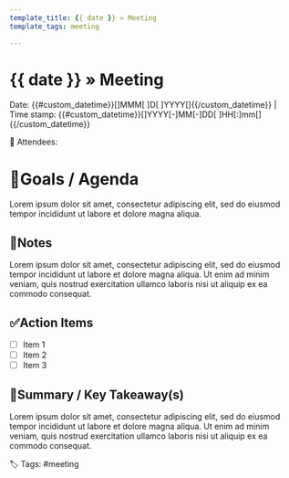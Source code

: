 ```yaml
---
template_title: {{ date }} » Meeting
template_tags: meeting

---
```

# {{ date }} » Meeting
Date: {{#custom_datetime}}[]MMM[ ]D[ ]YYYY[]{{/custom_datetime}} | Time stamp: {{#custom_datetime}}[]YYYY[-]MM[-]DD[ ]HH[:]mm[]{{/custom_datetime}}

👥 Attendees:


# 🎯Goals / Agenda

Lorem ipsum dolor sit amet, consectetur adipiscing elit, sed do eiusmod tempor incididunt ut labore et dolore magna aliqua. 

## 📝Notes
Lorem ipsum dolor sit amet, consectetur adipiscing elit, sed do eiusmod tempor incididunt ut labore et dolore magna aliqua. Ut enim ad minim veniam, quis nostrud exercitation ullamco laboris nisi ut aliquip ex ea commodo consequat. 

## ✅Action Items
- [ ] Item 1
- [ ] Item 2
- [ ] Item 3

## 🔑Summary / Key Takeaway(s)
Lorem ipsum dolor sit amet, consectetur adipiscing elit, sed do eiusmod tempor incididunt ut labore et dolore magna aliqua. Ut enim ad minim veniam, quis nostrud exercitation ullamco laboris nisi ut aliquip ex ea commodo consequat. 


🏷️ Tags: #meeting